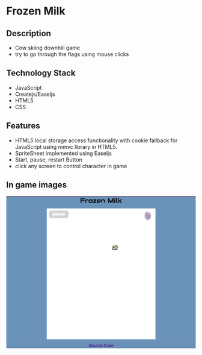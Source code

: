 # Frozen Milk

## Description

- Cow skiing downhill game
- try to go through the flags using mouse clicks

## Technology Stack

- JavaScript
- Createjs/Easeljs
- HTML5
- CSS

## Features

- HTML5 local storage access functionality with cookie fallback for JavaScript using mmvc library in HTML5.
- SpriteSheet implemented using Easeljs
- Start, pause, restart Button
- click any screen to control character in game

## In game images

![image of in_game](assets/images/cow.png)
